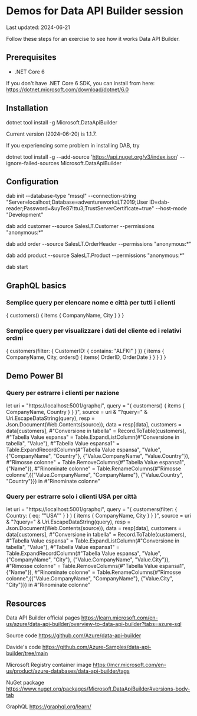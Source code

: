 # Demos for Data API Builder session

Last updated: 2024-06-21

Follow these steps for an exercise to see how it works Data API Builder.

## Prerequisites

- .NET Core 6

If you don't have .NET Core 6 SDK, you can install from here: https://dotnet.microsoft.com/download/dotnet/6.0

## Installation

dotnet tool install -g Microsoft.DataApiBuilder

Current version (2024-06-20) is 1.1.7.

If you experiencing some problem in installing DAB, try

dotnet tool install -g --add-source 'https://api.nuget.org/v3/index.json' --ignore-failed-sources Microsoft.DataApiBuilder


## Configuration

dab init --database-type "mssql" --connection-string "Server=localhost;Database=adventureworksLT2019;User ID=dab-reader;Password=&uyTe87!ttu3;TrustServerCertificate=true" --host-mode "Development"

dab add customer --source SalesLT.Customer --permissions "anonymous:*"

dab add order --source SalesLT.OrderHeader --permissions "anonymous:*"

dab add product --source SalesLT.Product --permissions "anonymous:*"

dab start

## GraphQL basics

### Semplice query per elencare nome e città per tutti i clienti

{
  customers() {
    items {
      CompanyName,
      City
    }
  }
}

### Semplice query per visualizzare i dati del cliente ed i relativi ordini

{
  customers(filter: { CustomerID: { contains: "ALFKI" } }) {
    items {
      CompanyName,
      City,
      orders() {
        items{
          OrderID,
          OrderDate
        }
      }
    }
  }
}


## Demo Power BI

### Query per estrarre i clienti per nazione
let
    uri = "https://localhost:5001/graphql",
    query = "{ customers() { items { CompanyName, Country } } }",
    source = uri & "?query=" & Uri.EscapeDataString(query),
    resp = Json.Document(Web.Contents(source)),
    data = resp[data],
    customers = data[customers],
    #"Conversione in tabella" = Record.ToTable(customers),
    #"Tabella Value espansa" = Table.ExpandListColumn(#"Conversione in tabella", "Value"),
    #"Tabella Value espansa1" = Table.ExpandRecordColumn(#"Tabella Value espansa", "Value", {"CompanyName", "Country"}, {"Value.CompanyName", "Value.Country"}),
    #"Rimosse colonne" = Table.RemoveColumns(#"Tabella Value espansa1",{"Name"}),
    #"Rinominate colonne" = Table.RenameColumns(#"Rimosse colonne",{{"Value.CompanyName", "CompanyName"}, {"Value.Country", "Country"}})
in
    #"Rinominate colonne"
	
### Query per estrarre solo i clienti USA per città
let
    uri = "https://localhost:5001/graphql",
    query = "{ customers(filter: { Country: { eq: ""USA"" } } ) { items { CompanyName, City } } }",
    source = uri & "?query=" & Uri.EscapeDataString(query),
    resp = Json.Document(Web.Contents(source)),
    data = resp[data],
    customers = data[customers],
    #"Conversione in tabella" = Record.ToTable(customers),
    #"Tabella Value espansa" = Table.ExpandListColumn(#"Conversione in tabella", "Value"),
    #"Tabella Value espansa1" = Table.ExpandRecordColumn(#"Tabella Value espansa", "Value", {"CompanyName", "City"}, {"Value.CompanyName", "Value.City"}),
    #"Rimosse colonne" = Table.RemoveColumns(#"Tabella Value espansa1",{"Name"}),
    #"Rinominate colonne" = Table.RenameColumns(#"Rimosse colonne",{{"Value.CompanyName", "CompanyName"}, {"Value.City", "City"}})
in
    #"Rinominate colonne"
	

## Resources

Data API Builder official pages
https://learn.microsoft.com/en-us/azure/data-api-builder/overview-to-data-api-builder?tabs=azure-sql

Source code
https://github.com/Azure/data-api-builder

Davide's code
https://github.com/Azure-Samples/data-api-builder/tree/main

Microsoft Registry container image
https://mcr.microsoft.com/en-us/product/azure-databases/data-api-builder/tags

NuGet package
https://www.nuget.org/packages/Microsoft.DataApiBuilder#versions-body-tab

GraphQL
https://graphql.org/learn/

